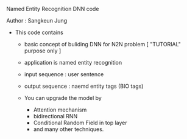 Named Entity Recognition DNN code

Author : Sangkeun Jung 

- This code contains 
	- basic concept of buliding DNN for N2N problem [ "TUTORIAL" purpose only ] 
	- application is named entity recognition 

	- input sequence  : user sentence
	- output sequence : naemd entity tags (BIO tags)

	- You can upgrade the model by
		- Attention mechanism
		- bidirectional RNN
		- Conditional Random Field in top layer
		- and many other techniques. 


